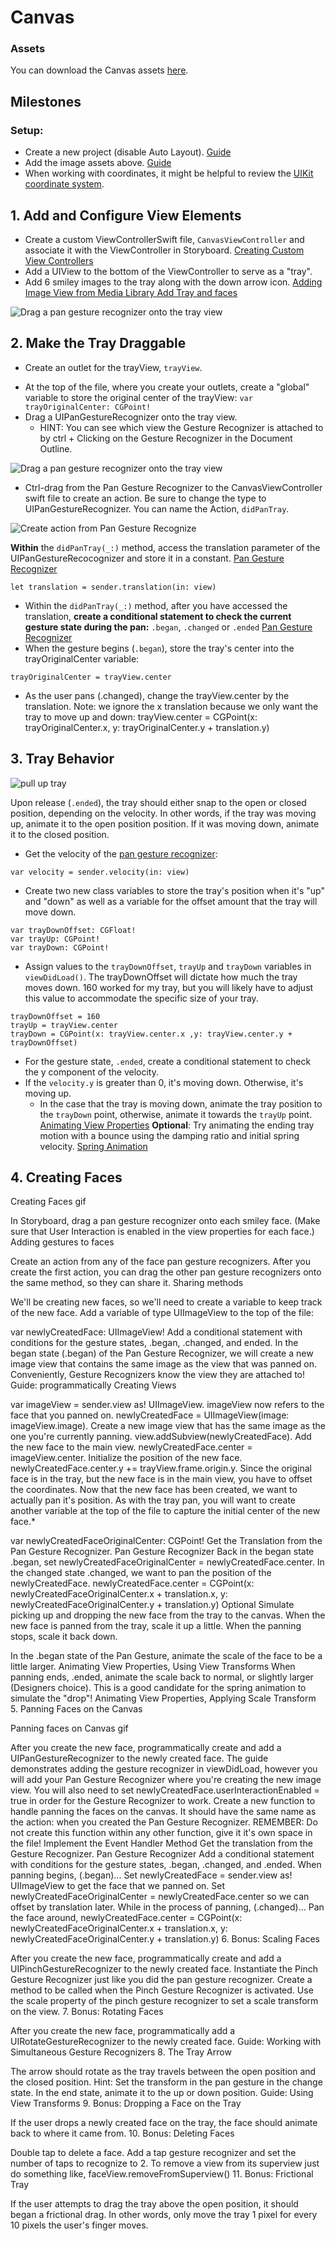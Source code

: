 # Canvas


### Assets

You can download the Canvas assets [here](https://www.dropbox.com/s/94x5xry9ib3xc3w/Canvas%20Assets.zip).

## Milestones

### Setup:

* Create a new project (disable Auto Layout).
  [Guide](https://courses.codepath.com/courses/ios_university/pages/new_project)
* Add the image assets above.
  [Guide](https://github.com/codepath/ios_guides/wiki/Adding-Image-Assets)
* When working with coordinates, it might be helpful to review the [UIKit
  coordinate
  system](https://developer.apple.com/library/ios/documentation/WindowsViews/Conceptual/ViewPG_iPhoneOS/WindowsandViews/WindowsandViews.html#//apple_ref/doc/uid/TP40009503-CH2-SW5).

## 1. Add and Configure View Elements

* Create a custom ViewControllerSwift file, `CanvasViewController` and associate
  it with the ViewController in Storyboard. [Creating Custom View
  Controllers](https://courses.codepath.com/courses/ios_university/pages/creating_custom_view_controllers)
* Add a UIView to the bottom of the ViewController to serve as a "tray".
* Add 6 smiley images to the tray along with the down arrow icon. [Adding Image
  View from Media Library Add Tray and
  faces](https://guides.codepath.com/ios/Using-UIImageView#adding-imageview-with-image-from-media-library)

<img src="http://i.imgur.com/2a7GnL9.gif" title='Drag a pan gesture recognizer onto the tray view' alt='Drag a pan gesture recognizer onto the tray view'/>

## 2. Make the Tray Draggable

* Create an outlet for the trayView, `trayView`.
- At the top of the file, where you create your outlets, create a "global" variable to store the original center of the trayView: `var trayOriginalCenter: CGPoint!`
- Drag a UIPanGestureRecognizer onto the tray view.
    - HINT: You can see which view the Gesture Recognizer is attached to by
      ctrl + Clicking on the Gesture Recognizer in the Document Outline.

<img src="http://i.imgur.com/Yv8WOcP.gif" title='Drag a pan gesture recognizer
onto the tray view' alt='Drag a pan gesture recognizer onto the tray view'/>

* Ctrl-drag from the Pan Gesture Recognizer to the CanvasViewController swift file to create an action. Be sure to change the type to UIPanGestureRecognizer. You can name the Action, `didPanTray`. 

<img src="http://i.imgur.com/ddu28U5.gif" title='Create action from Pan Gesture
Recognize' alt='Create action from Pan Gesture Recognize'/>

**Within** the `didPanTray(_:)` method, access the translation parameter of the
UIPanGestureRecocognizer and store it in a constant. [Pan Gesture Recognizer](https://guides.codepath.com/ios/Using-Gesture-Recognizers#example-2-pan-gesture-recognizer-1)

```
let translation = sender.translation(in: view)
```

* Within the `didPanTray(_:)` method, after you have accessed the translation,
  **create a conditional statement to check the current gesture state during
  the pan:** `.began`, `.changed` or `.ended` [Pan Gesture
  Recognizer](https://guides.codepath.com/ios/Using-Gesture-Recognizers#example-2-pan-gesture-recognizer-1)
* When the gesture begins (`.began`), store the tray's center into the
  trayOriginalCenter variable:
```
trayOriginalCenter = trayView.center
```
* As the user pans (.changed), change the trayView.center by the translation. Note: we ignore the x translation because we only want the tray to move up and down:
trayView.center = CGPoint(x: trayOriginalCenter.x, y: trayOriginalCenter.y + translation.y)

## 3. Tray Behavior

<img src="http://i.imgur.com/P4v6iHa.gif" title='pull up tray' alt='pull up
tray'/>

Upon release (`.ended`), the tray should either snap to the open or closed
position, depending on the velocity. In other words, if the tray was moving up,
animate it to the open position position. If it was moving down, animate it to
the closed position.

* Get the velocity of the [pan gesture
  recognizer](https://guides.codepath.com/ios/Using-Gesture-Recognizers#example-pan-gesture-recognizer):
```
var velocity = sender.velocity(in: view)
```

* Create two new class variables to store the tray's position when it's "up"
  and "down" as well as a variable for the offset amount that the tray will
  move down.
```
var trayDownOffset: CGFloat!
var trayUp: CGPoint!
var trayDown: CGPoint!
```

* Assign values to the `trayDownOffset`, `trayUp` and `trayDown` variables in
  `viewDidLoad()`. The trayDownOffset will dictate how much the tray moves
  down. 160 worked for my tray, but you will likely have to adjust this value
  to accommodate the specific size of your tray.
```
trayDownOffset = 160
trayUp = trayView.center
trayDown = CGPoint(x: trayView.center.x ,y: trayView.center.y + trayDownOffset)
```
* For the gesture state, `.ended`, create a conditional statement to check the y component of the velocity.
* If the `velocity.y` is greater than 0, it's moving down. Otherwise, it's moving up.
    * In the case that the tray is moving down, animate the tray position to
      the `trayDown` point, otherwise, animate it towards the `trayUp` point.
      [Animating View
      Properties](https://guides.codepath.com/ios/Animating-View-Properties)
      **Optional**: Try animating the ending tray motion with a bounce using
      the damping ratio and initial spring velocity. [Spring
      Animation](https://guides.codepath.com/ios/Animating-View-Properties#spring-animation)

## 4. Creating Faces

Creating Faces gif

In Storyboard, drag a pan gesture recognizer onto each smiley face. (Make sure that User Interaction is enabled in the view properties for each face.)
Adding gestures to faces

Create an action from any of the face pan gesture recognizers. After you create the first action, you can drag the other pan gesture recognizers onto the same method, so they can share it.
Sharing methods

We'll be creating new faces, so we'll need to create a variable to keep track of the new face. Add a variable of type UIImageView to the top of the file:

var newlyCreatedFace: UIImageView!
Add a conditional statement with conditions for the gesture states, .began, .changed, and ended.
In the began state (.began) of the Pan Gesture Recognizer, we will create a new image view that contains the same image as the view that was panned on. Conveniently, Gesture Recognizers know the view they are attached to! Guide: programmatically Creating Views

var imageView = sender.view as! UIImageView. imageView now refers to the face that you panned on.
newlyCreatedFace = UIImageView(image: imageView.image). Create a new image view that has the same image as the one you're currently panning.
view.addSubview(newlyCreatedFace). Add the new face to the main view.
newlyCreatedFace.center = imageView.center. Initialize the position of the new face.
newlyCreatedFace.center.y += trayView.frame.origin.y. Since the original face is in the tray, but the new face is in the main view, you have to offset the coordinates.
Now that the new face has been created, we want to actually pan it's position. As with the tray pan, you will want to create another variable at the top of the file to capture the initial center of the new face.*

var newlyCreatedFaceOriginalCenter: CGPoint!
Get the Translation from the Pan Gesture Recognizer. Pan Gesture Recognizer
Back in the began state .began, set newlyCreatedFaceOriginalCenter = newlyCreatedFace.center.
In the changed state .changed, we want to pan the position of the newlyCreatedFace.
newlyCreatedFace.center = CGPoint(x: newlyCreatedFaceOriginalCenter.x + translation.x, y: newlyCreatedFaceOriginalCenter.y + translation.y)
Optional Simulate picking up and dropping the new face from the tray to the canvas. When the new face is panned from the tray, scale it up a little. When the panning stops, scale it back down.

In the .began state of the Pan Gesture, animate the scale of the face to be a little larger. Animating View Properties, Using View Transforms
When panning ends, .ended, animate the scale back to normal, or slightly larger (Designers choice). This is a good candidate for the spring animation to simulate the "drop"! Animating View Properties, Applying Scale Transform
5. Panning Faces on the Canvas

Panning faces on Canvas gif

After you create the new face, programmatically create and add a UIPanGestureRecognizer to the newly created face. The guide demonstrates adding the gesture recognizer in viewDidLoad, however you will add your Pan Gesture Recognizer where you're creating the new image view.
You will also need to set newlyCreatedFace.userInteractionEnabled = true in order for the Gesture Recognizer to work.
Create a new function to handle panning the faces on the canvas. It should have the same name as the action: when you created the Pan Gesture Recognizer. REMEMBER: Do not create this function within any other function, give it it's own space in the file! Implement the Event Handler Method
Get the translation from the Gesture Recognizer. Pan Gesture Recognizer
Add a conditional statement with conditions for the gesture states, .began, .changed, and .ended.
When panning begins, (.began)...
Set newlyCreatedFace = sender.view as! UIImageView to get the face that we panned on.
Set newlyCreatedFaceOriginalCenter = newlyCreatedFace.center so we can offset by translation later.
While in the process of panning, (.changed)...
Pan the face around,
   newlyCreatedFace.center = CGPoint(x: newlyCreatedFaceOriginalCenter.x + translation.x, y: newlyCreatedFaceOriginalCenter.y + translation.y)
6. Bonus: Scaling Faces

After you create the new face, programmatically create and add a UIPinchGestureRecognizer to the newly created face. Instantiate the Pinch Gesture Recognizer just like you did the pan gesture recognizer.
Create a method to be called when the Pinch Gesture Recognizer is activated.
Use the scale property of the pinch gesture recognizer to set a scale transform on the view.
7. Bonus: Rotating Faces

After you create the new face, programmatically add a UIRotateGestureRecognizer to the newly created face.
Guide: Working with Simultaneous Gesture Recognizers
8. The Tray Arrow

The arrow should rotate as the tray travels between the open position and the closed position. Hint: Set the transform in the pan gesture in the change state. In the end state, animate it to the up or down position. Guide: Using View Transforms
9. Bonus: Dropping a Face on the Tray

If the user drops a newly created face on the tray, the face should animate back to where it came from.
10. Bonus: Deleting Faces

Double tap to delete a face.
Add a tap gesture recognizer and set the number of taps to recognize to 2.
To remove a view from its superview just do something like, faceView.removeFromSuperview()
11. Bonus: Frictional Tray

If the user attempts to drag the tray above the open position, it should began a frictional drag. In other words, only move the tray 1 pixel for every 10 pixels the user's finger moves.
